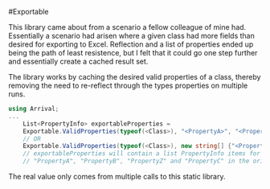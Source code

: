#Exportable

This library came about from a scenario a fellow colleague of mine had. Essentially
a scenario had arisen where a given class had more fields than desired for exporting to 
Excel. Reflection and a list of properties ended up being the path of least resistence,
but I felt that it could go one step further and essentially create a cached result set.

The library works by caching the desired valid properties of a class, thereby 
removing the need to re-reflect through the types properties on multiple runs.

```csharp
using Arrival;
...
    List<PropertyInfo> exportableProperties = 
	Exportable.ValidProperties(typeof(<Class>), "<PropertyA>", "<PropertyB>", "<PropertyZ>", "<PropertyC>");
	// OR
	Exportable.ValidProperties(typeof(<Class>), new string[] {"<PropertyA>", "<PropertyB>", "<PropertyZ>", "<PropertyC>"});
    // exportableProperties will contain a list PropertyInfo items for the properties named
    // "PropertyA", "PropertyB", "PropertyZ" and "PropertyC" in the original order

```

The real value only comes from multiple calls to this static library.
